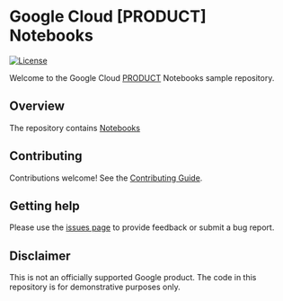 # Google Cloud [PRODUCT] Notebooks

[![License](https://img.shields.io/badge/License-Apache%202.0-blue.svg)](LICENSE)

Welcome to the Google Cloud [PRODUCT](#) Notebooks sample repository.

## Overview

The repository contains [Notebooks](#)

## Contributing

Contributions welcome! See the [Contributing Guide](#).

## Getting help

Please use the [issues page](#) to provide feedback or submit a bug report.

## Disclaimer
This is not an officially supported Google product. The code in this repository is for demonstrative purposes only.